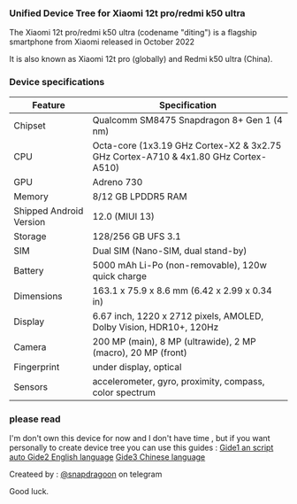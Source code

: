 ### Unified Device Tree for Xiaomi 12t pro/redmi k50 ultra

The  Xiaomi 12t pro/redmi k50 ultra (codename "diting") is a flagship smartphone from Xiaomi released in October 2022

It is also known as Xiaomi 12t pro (globally) and Redmi k50 ultra (China).

### Device specifications
| Feature |	Specification |
| ------------- | ------------- |
| Chipset | Qualcomm SM8475 Snapdragon 8+ Gen 1 (4 nm) |
| CPU | Octa-core (1x3.19 GHz Cortex-X2 & 3x2.75 GHz Cortex-A710 & 4x1.80 GHz Cortex-A510) |
| GPU | Adreno 730 |
| Memory | 8/12 GB LPDDR5 RAM |
| Shipped Android Version |	12.0 (MIUI 13) |
| Storage |	128/256 GB UFS 3.1 |
| SIM | Dual SIM (Nano-SIM, dual stand-by) |
| Battery |	5000 mAh Li-Po (non-removable), 120w quick charge |
| Dimensions | 163.1 x 75.9 x 8.6 mm (6.42 x 2.99 x 0.34 in) |
| Display |	6.67 inch, 1220 x 2712 pixels, AMOLED, Dolby Vision, HDR10+, 120Hz |
| Camera | 200 MP (main), 8 MP (ultrawide), 2 MP (macro), 20 MP (front) |
| Fingerprint |	under display, optical |
| Sensors | accelerometer, gyro, proximity, compass, color spectrum |

### please read
I'm don't own this device for now and I don't have time ,  but if you want personally to create device tree you can use this guides :
[Gide1 an script auto ](https://github.com/twrpdtgen/twrpdtgen)
[Gide2 English language](https://gist.github.com/mvaisakh/1a45694e33584592e8fae37fe29d757d)
[Gide3 Chinese language](https://www.akr-developers.com/d/295)

Createed by : [@snapdragoon](https://t.me/sanpdragoon) on telegram

Good luck. 
 
